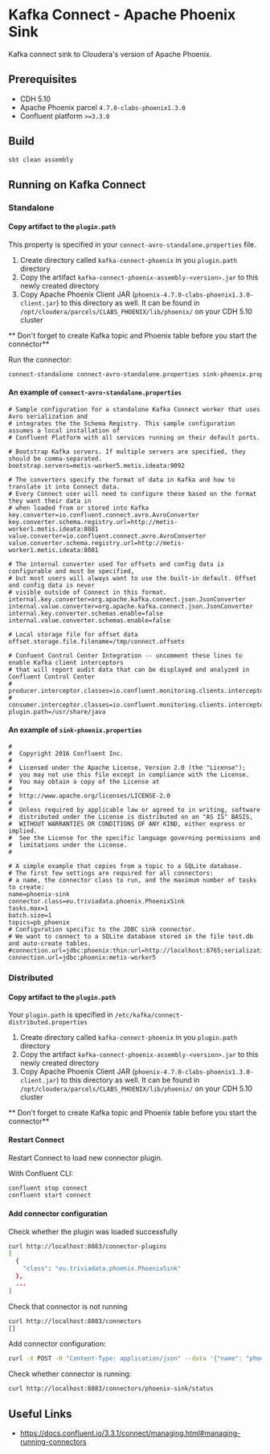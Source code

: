 # Kafka Connect - Apache Phoenix Sink

Kafka connect sink to Cloudera's version of Apache Phoenix. 

## Prerequisites
* CDH 5.10
* Apache Phoenix parcel `4.7.0-clabs-phoenix1.3.0`
* Confluent platform `>=3.3.0`

## Build

```bash
sbt clean assembly
```

## Running on Kafka Connect

### Standalone

#### Copy artifact to the `plugin.path`
This property is specified in your `connect-avro-standalone.properties` file.
 
1. Create directory called `kafka-connect-phoenix` in you `plugin.path` directory
1. Copy the artifact `kafka-connect-phoenix-assembly-<version>.jar` to this newly created directory
1. Copy Apache Phoenix Client JAR (`phoenix-4.7.0-clabs-phoenix1.3.0-client.jar`) to this directory as well. It can be found in `/opt/cloudera/parcels/CLABS_PHOENIX/lib/phoenix/` on your CDH 5.10 cluster

** Don't forget to create Kafka topic and Phoenix table before you start the connector**

Run the connector:

```bash
connect-standalone connect-avro-standalone.properties sink-phoenix.properties
```
#### An example of `connect-avro-standalone.properties`
```properties
# Sample configuration for a standalone Kafka Connect worker that uses Avro serialization and
# integrates the the Schema Registry. This sample configuration assumes a local installation of
# Confluent Platform with all services running on their default ports.

# Bootstrap Kafka servers. If multiple servers are specified, they should be comma-separated.
bootstrap.servers=metis-worker5.metis.ideata:9092

# The converters specify the format of data in Kafka and how to translate it into Connect data.
# Every Connect user will need to configure these based on the format they want their data in
# when loaded from or stored into Kafka
key.converter=io.confluent.connect.avro.AvroConverter
key.converter.schema.registry.url=http://metis-worker1.metis.ideata:8081
value.converter=io.confluent.connect.avro.AvroConverter
value.converter.schema.registry.url=http://metis-worker1.metis.ideata:8081

# The internal converter used for offsets and config data is configurable and must be specified,
# but most users will always want to use the built-in default. Offset and config data is never
# visible outside of Connect in this format.
internal.key.converter=org.apache.kafka.connect.json.JsonConverter
internal.value.converter=org.apache.kafka.connect.json.JsonConverter
internal.key.converter.schemas.enable=false
internal.value.converter.schemas.enable=false

# Local storage file for offset data
offset.storage.file.filename=/tmp/connect.offsets

# Confuent Control Center Integration -- uncomment these lines to enable Kafka client interceptors
# that will report audit data that can be displayed and analyzed in Confluent Control Center
# producer.interceptor.classes=io.confluent.monitoring.clients.interceptor.MonitoringProducerInterceptor
# consumer.interceptor.classes=io.confluent.monitoring.clients.interceptor.MonitoringConsumerInterceptor
plugin.path=/usr/share/java
```
#### An example of `sink-phoenix.properties`

```properties
#
#  Copyright 2016 Confluent Inc.
#
#  Licensed under the Apache License, Version 2.0 (the "License");
#  you may not use this file except in compliance with the License.
#  You may obtain a copy of the License at
#
#  http://www.apache.org/licenses/LICENSE-2.0
#
#  Unless required by applicable law or agreed to in writing, software
#  distributed under the License is distributed on an "AS IS" BASIS,
#  WITHOUT WARRANTIES OR CONDITIONS OF ANY KIND, either express or implied.
#  See the License for the specific language governing permissions and
#  limitations under the License.
#

# A simple example that copies from a topic to a SQLite database.
# The first few settings are required for all connectors:
# a name, the connector class to run, and the maximum number of tasks to create:
name=phoenix-sink
connector.class=eu.triviadata.phoenix.PhoenixSink
tasks.max=1
batch.size=1
topics=pb_phoenix
# Configuration specific to the JDBC sink connector.
# We want to connect to a SQLite database stored in the file test.db and auto-create tables.
#connection.url=jdbc:phoenix:thin:url=http://localhost:8765;serialization=PROTOBUF
connection.url=jdbc:phoenix:metis-worker5
```

### Distributed

#### Copy artifact to the `plugin.path`
Your `plugin.path` is specified in `/etc/kafka/connect-distributed.properties`

1. Create directory called `kafka-connect-phoenix` in you `plugin.path` directory
1. Copy the artifact `kafka-connect-phoenix-assembly-<version>.jar` to this newly created directory
1. Copy Apache Phoenix Client JAR (`phoenix-4.7.0-clabs-phoenix1.3.0-client.jar`) to this directory as well. It can be found in `/opt/cloudera/parcels/CLABS_PHOENIX/lib/phoenix/` on your CDH 5.10 cluster

** Don't forget to create Kafka topic and Phoenix table before you start the connector**

#### Restart Connect
Restart Connect to load new connector plugin.

With Confluent CLI:
```bash
confluent stop connect
confluent start connect
```

#### Add connector configuration
Check whether the plugin was loaded successfully

```bash
curl http://localhost:8083/connector-plugins
[
  {
    "class": "eu.triviadata.phoenix.PhoenixSink"
  },
  ...
]
```

Check that connector is not running
```bash
curl http://localhost:8083/connectors
[]
```

Add connector configuration:
```bash
curl -X POST -H "Content-Type: application/json" --data '{"name": "phoenix-sink", "config": {"connector.class":"eu.triviadata.phoenix.PhoenixSink", "tasks.max":"1", "batch.size":"1", "topics":"pb_phoenix", "connection.url":"jdbc:phoenix:metis-worker5"}}' http://localhost:8083/connectors
```

Check whether connector is running:
```bash
curl http://localhost:8083/connectors/phoenix-sink/status
```

## Useful Links
* https://docs.confluent.io/3.3.1/connect/managing.html#managing-running-connectors
